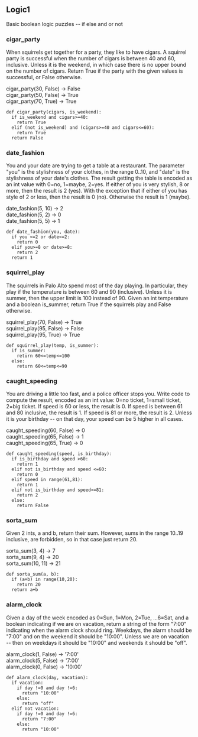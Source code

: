 ## Logic1

Basic boolean logic puzzles -- if else and or not

### cigar_party 

When squirrels get together for a party, they like to have cigars. A squirrel party is successful when the number of cigars is between 40 and 60, inclusive. Unless it is the weekend, in which case there is no upper bound on the number of cigars. Return True if the party with the given values is successful, or False otherwise.

cigar_party(30, False) → False</br>
cigar_party(50, False) → True</br>
cigar_party(70, True) → True

```
def cigar_party(cigars, is_weekend):
  if is_weekend and cigars>=40:
    return True
  elif (not is_weekend) and (cigars>=40 and cigars<=60):
    return True
  return False
```

### date_fashion 

You and your date are trying to get a table at a restaurant. The parameter "you" is the stylishness of your clothes, in the range 0..10, and "date" is the stylishness of your date's clothes. The result getting the table is encoded as an int value with 0=no, 1=maybe, 2=yes. If either of you is very stylish, 8 or more, then the result is 2 (yes). With the exception that if either of you has style of 2 or less, then the result is 0 (no). Otherwise the result is 1 (maybe).

date_fashion(5, 10) → 2</br>
date_fashion(5, 2) → 0</br>
date_fashion(5, 5) → 1

```
def date_fashion(you, date):
  if you <=2 or date<=2:
    return 0
  elif you>=8 or date>=8:
    return 2
  return 1
```

### squirrel_play

The squirrels in Palo Alto spend most of the day playing. In particular, they play if the temperature is between 60 and 90 (inclusive). Unless it is summer, then the upper limit is 100 instead of 90. Given an int temperature and a boolean is_summer, return True if the squirrels play and False otherwise.

squirrel_play(70, False) → True</br>
squirrel_play(95, False) → False</br>
squirrel_play(95, True) → True

```
def squirrel_play(temp, is_summer):
  if is_summer:
    return 60<=temp<=100
  else:
    return 60<=temp<=90
```


### caught_speeding

You are driving a little too fast, and a police officer stops you. Write code to compute the result, encoded as an int value: 0=no ticket, 1=small ticket, 2=big ticket. If speed is 60 or less, the result is 0. If speed is between 61 and 80 inclusive, the result is 1. If speed is 81 or more, the result is 2. Unless it is your birthday -- on that day, your speed can be 5 higher in all cases.

caught_speeding(60, False) → 0</br>
caught_speeding(65, False) → 1</br>
caught_speeding(65, True) → 0

```
def caught_speeding(speed, is_birthday):
  if is_birthday and speed >60:
    return 1
  elif not is_birthday and speed <=60:
    return 0
  elif speed in range(61,81):
    return 1
  elif not is_birthday and speed>=81:
    return 2
  else:
    return False
```

### sorta_sum  

Given 2 ints, a and b, return their sum. However, sums in the range 10..19 inclusive, are forbidden, so in that case just return 20.

sorta_sum(3, 4) → 7</br>
sorta_sum(9, 4) → 20</br>
sorta_sum(10, 11) → 21

```
def sorta_sum(a, b):
  if (a+b) in range(10,20):
    return 20
  return a+b
```

### alarm_clock 

Given a day of the week encoded as 0=Sun, 1=Mon, 2=Tue, ...6=Sat, and a boolean indicating if we are on vacation, return a string of the form "7:00" indicating when the alarm clock should ring. Weekdays, the alarm should be "7:00" and on the weekend it should be "10:00". Unless we are on vacation -- then on weekdays it should be "10:00" and weekends it should be "off".

alarm_clock(1, False) → '7:00'</br>
alarm_clock(5, False) → '7:00'</br>
alarm_clock(0, False) → '10:00'

```
def alarm_clock(day, vacation):
  if vacation:
    if day !=0 and day !=6:
      return "10:00"
    else:
      return "off"
  elif not vacation:
    if day !=0 and day !=6:
      return "7:00"
    else:
      return "10:00"
```
